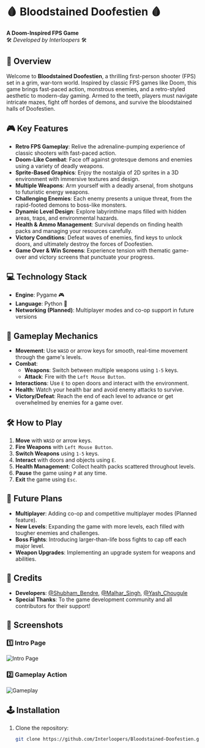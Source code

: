 # 🩸 **Bloodstained Doofestien** 🩸
**A Doom-Inspired FPS Game**  
🛠️ *Developed by Interloopers* 🛠️

## 🌟 **Overview**  
Welcome to **Bloodstained Doofestien**, a thrilling first-person shooter (FPS) set in a grim, war-torn world. Inspired by classic FPS games like Doom, this game brings fast-paced action, monstrous enemies, and a retro-styled aesthetic to modern-day gaming. Armed to the teeth, players must navigate intricate mazes, fight off hordes of demons, and survive the bloodstained halls of Doofestien.

## 🎮 **Key Features**  
- **Retro FPS Gameplay**: Relive the adrenaline-pumping experience of classic shooters with fast-paced action.
- **Doom-Like Combat**: Face off against grotesque demons and enemies using a variety of deadly weapons.
- **Sprite-Based Graphics**: Enjoy the nostalgia of 2D sprites in a 3D environment with immersive textures and design.
- **Multiple Weapons**: Arm yourself with a deadly arsenal, from shotguns to futuristic energy weapons.
- **Challenging Enemies**: Each enemy presents a unique threat, from the rapid-footed demons to boss-like monsters.
- **Dynamic Level Design**: Explore labyrinthine maps filled with hidden areas, traps, and environmental hazards.
- **Health & Ammo Management**: Survival depends on finding health packs and managing your resources carefully.
- **Victory Conditions**: Defeat waves of enemies, find keys to unlock doors, and ultimately destroy the forces of Doofestien.
- **Game Over & Win Screens**: Experience tension with thematic game-over and victory screens that punctuate your progress.

## 💻 **Technology Stack**  
- **Engine**: Pygame 🎮
- **Language**: Python 🐍
- **Networking (Planned)**: Multiplayer modes and co-op support in future versions

## 🚀 **Gameplay Mechanics**  
- **Movement**: Use `WASD` or arrow keys for smooth, real-time movement through the game's levels.
- **Combat**: 
  - **Weapons**: Switch between multiple weapons using `1-5` keys.
  - **Attack**: Fire with the `Left Mouse Button`.
- **Interactions**: Use `E` to open doors and interact with the environment.
- **Health**: Watch your health bar and avoid enemy attacks to survive.
- **Victory/Defeat**: Reach the end of each level to advance or get overwhelmed by enemies for a game over.

## 🛠️ **How to Play**  
1. **Move** with `WASD` or arrow keys.
2. **Fire Weapons** with `Left Mouse Button`.
3. **Switch Weapons** using `1-5` keys.
4. **Interact** with doors and objects using `E`.
5. **Health Management**: Collect health packs scattered throughout levels.
6. **Pause** the game using `P` at any time.
7. **Exit** the game using `Esc`.

## 🔧 **Future Plans**  
- **Multiplayer**: Adding co-op and competitive multiplayer modes (Planned feature).
- **New Levels**: Expanding the game with more levels, each filled with tougher enemies and challenges.
- **Boss Fights**: Introducing larger-than-life boss fights to cap off each major level.
- **Weapon Upgrades**: Implementing an upgrade system for weapons and abilities.

## 📜 **Credits**  
- **Developers**: [@Shubham_Bendre](https://github.com/Shubham-Bendre), [@Malhar_Singh](https://github.com/Malhar2400), [@Yash_Chougule](https://github.com/YxASH)
- **Special Thanks**: To the game development community and all contributors for their support!

## 📸 Screenshots

### 1️⃣ Intro Page
![Intro Page](./screenshots/intro_page.png)
### 2️⃣ Gameplay Action
![Gameplay](./screenshots/gameplay_action.png)

## 🕹️ **Installation**  
1. Clone the repository:  
   ```bash
   git clone https://github.com/Interloopers/Bloodstained-Doofestien.git
